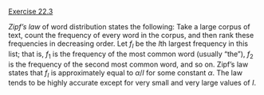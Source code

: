 [Exercise 22.3](22-3/)

*Zipf’s law* of word distribution states the following:
Take a large corpus of text, count the frequency of every word in the
corpus, and then rank these frequencies in decreasing order. Let $f_{I}$
be the $I$th largest frequency in this list; that is, $f_{1}$ is the
frequency of the most common word (usually “the”), $f_{2}$ is the
frequency of the second most common word, and so on. Zipf’s law states
that $f_{I}$ is approximately equal to $\alpha / I$ for some constant
$\alpha$. The law tends to be highly accurate except for very small and
very large values of $I$.

